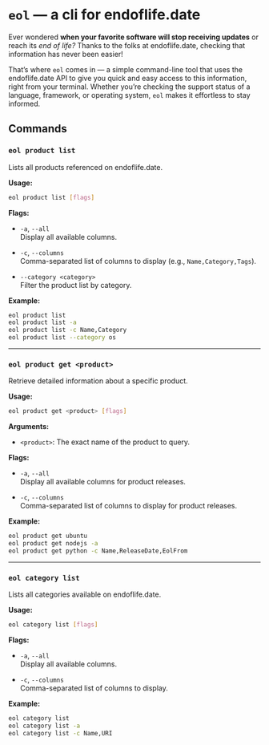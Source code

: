 # `eol` — a cli for endoflife.date

Ever wondered **when your favorite software will stop receiving updates** or reach
its _end of life?_ Thanks to the folks at endoflife.date, checking that
information has never been easier!

That’s where `eol` comes in — a simple command-line tool that uses the
endoflife.date API to give you quick and easy access to this information, right
from your terminal. Whether you’re checking the support status of a language,
framework, or operating system, `eol` makes it effortless to stay informed.

## Commands

### `eol product list`

Lists all products referenced on endoflife.date.

**Usage:**

```bash
eol product list [flags]
```

**Flags:**

- `-a`, `--all`  
  Display all available columns.

- `-c`, `--columns`  
  Comma-separated list of columns to display (e.g., `Name,Category,Tags`).

- `--category <category>`  
  Filter the product list by category.

**Example:**

```bash
eol product list
eol product list -a
eol product list -c Name,Category
eol product list --category os
```

---

### `eol product get <product>`

Retrieve detailed information about a specific product.

**Usage:**

```bash
eol product get <product> [flags]
```

**Arguments:**

- `<product>`: The exact name of the product to query.

**Flags:**

- `-a`, `--all`  
  Display all available columns for product releases.

- `-c`, `--columns`  
  Comma-separated list of columns to display for product releases.

**Example:**

```bash
eol product get ubuntu
eol product get nodejs -a
eol product get python -c Name,ReleaseDate,EolFrom
```

---

### `eol category list`

Lists all categories available on endoflife.date.

**Usage:**

```bash
eol category list [flags]
```

**Flags:**

- `-a`, `--all`  
  Display all available columns.

- `-c`, `--columns`  
  Comma-separated list of columns to display.

**Example:**

```bash
eol category list
eol category list -a
eol category list -c Name,URI
```
